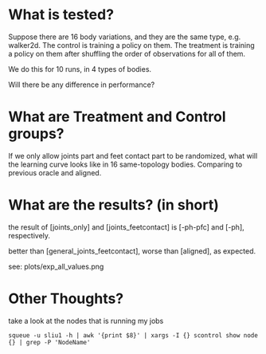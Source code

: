 # What is tested?

Suppose there are 16 body variations, and they are the same type, e.g. walker2d.
The control is training a policy on them.
The treatment is training a policy on them after shuffling the order of observations for all of them.

We do this for 10 runs, in 4 types of bodies.

Will there be any difference in performance?

# What are Treatment and Control groups?

If we only allow joints part and feet contact part to be randomized, what will the learning curve looks like in 16 same-topology bodies.
Comparing to previous oracle and aligned.

# What are the results? (in short)

the result of [joints_only] and [joints_feetcontact] is [-ph-pfc] and [-ph], respectively.

better than [general_joints_feetcontact], worse than [aligned], as expected.

see: plots/exp_all_values.png

# Other Thoughts?

take a look at the nodes that is running my jobs
```
squeue -u sliu1 -h | awk '{print $8}' | xargs -I {} scontrol show node {} | grep -P 'NodeName'
```